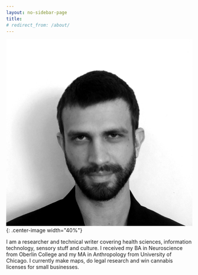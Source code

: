 ```yaml
---
layout: no-sidebar-page
title:
# redirect_from: /about/
---
```


<!-- <img alt="portrait" src="/assets/portrait.png" width="25%" class="center" > -->

![Portrait](/assets/portrait.jpg){: .center-image width="40%"}

I am a researcher and technical writer covering health sciences, information technology, sensory stuff and culture. I received my BA in Neuroscience from Oberlin College and my MA in Anthropology from University of Chicago. I currently make maps, do legal research and win cannabis licenses for small businesses.


<!-- 
<br>
<br>


## Recent Projects

<br>

|:---------------------:|:---------------------:|:---------------------:|
| [![Digital Psychiatry](/assets/digital-med.png)](/projects/digital-psych) | [![...](/assets/senses-hmd.jpg)](/projects/oculus-senses) | [![...](/assets/transcript-16.9.jpg)](/projects/transcription) | -->
